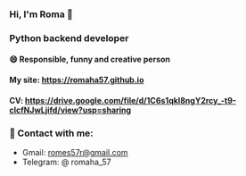 ### Hi, I'm Roma 👋
### Python backend developer
#### 😄 Responsible, funny and creative person
#### My site: https://romaha57.github.io
#### CV: https://drive.google.com/file/d/1C6s1qkI8ngY2rcy_-t9-clcfNJwLjifd/view?usp=sharing
### 💬 Contact with me:
- Gmail: romes57r@gmail.com  
- Telegram: @ romaha_57
